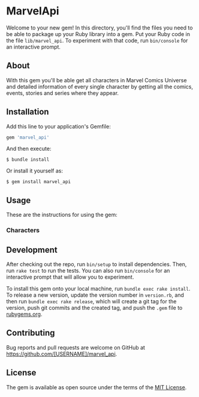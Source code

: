 # MarvelApi

Welcome to your new gem! In this directory, you'll find the files you need to be able to package up your Ruby library into a gem. Put your Ruby code in the file `lib/marvel_api`. To experiment with that code, run `bin/console` for an interactive prompt.

## About

With this gem you'll be able get all characters in Marvel Comics Universe and detailed information of every single character by getting all the comics, events, stories and series where they appear.

## Installation

Add this line to your application's Gemfile:

```ruby
gem 'marvel_api'
```

And then execute:

    $ bundle install

Or install it yourself as:

    $ gem install marvel_api

## Usage

These are the instructions for using the gem:

### Characters

## Development

After checking out the repo, run `bin/setup` to install dependencies. Then, run `rake test` to run the tests. You can also run `bin/console` for an interactive prompt that will allow you to experiment.

To install this gem onto your local machine, run `bundle exec rake install`. To release a new version, update the version number in `version.rb`, and then run `bundle exec rake release`, which will create a git tag for the version, push git commits and the created tag, and push the `.gem` file to [rubygems.org](https://rubygems.org).

## Contributing

Bug reports and pull requests are welcome on GitHub at https://github.com/[USERNAME]/marvel_api.

## License

The gem is available as open source under the terms of the [MIT License](https://opensource.org/licenses/MIT).
